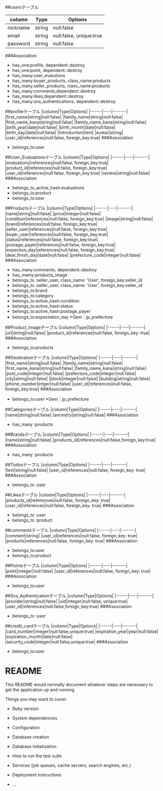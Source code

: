 ##usersテーブル

|column|Type|Options|
|------|----|-------|
|nickname|string|null:false|
|email|string|null:false, unique:true|
|password|string|null:false|
###Association
- has_one:profile, dependent::destroy
- has_one:point, dependent::destroy
- has_many:user_evalutions
- has_many:buyer_products, class_name:products
- has_many:seller_products, class_name:products
- has_many:comments,dependent::destroy
- has_many:likes,dependent::destroy
- has_many:sns_authentications, dependent::destroy

##profileテーブル
|column|Type|Options|
|------|----|-------|
|first_name|string|null:false|
|family_name|string|null:false|
|first_name_kana|string|null:false|
|family_name_kana|string|null:false|
|birth_year|date|null:false|
|birth_month|date|null:false|
|birth_day|date|null:false|
|introduction|text|
|avatar|string|
|user_id|references|null:false, foreign_key:true|
###Association
- belongs_to:user

##User_Evaluationsテーブル
|column|Type|Options|
|------|----|-------|
|evaluations|references|null:false, foreign_key:true|
|product_id|references|null:false, foreign_key:true|
|user_id|references|null:false, foreign_key:true|
|review|string|null:false|
###Association
- belongs_to_active_hash:evaluations
- belongs_to:product
- belongs_to:user

##Productsテーブル
|column|Type|Options|
|------|----|-------|
|name|string|null:false|
|price|integer|null:false|
|condition|references|null:false, foreign_key:true|
|image|string|null:false|
|brand|references|null:false, foreign_key:true|
|seller_user|references|null:false, foreign_key:true|
|buyer_user|references|null:false, foreign_key:true|
|status|references|null:false, foreign_key:true|
|postage_payer|references|null:false, foreign_key:true|
|expection_day|references|null:false, foreign_key:true|
|deal_finish_day|date|null:false|
|prefecture_code|integer|null:false|
###Association
- has_many:comments, dependent::destroy
- has_mamy:products_image
- belongs_to :seller_user, class_name: 'User', foreign_key:seller_id
- belongs_to :seller_user, class_name: 'User', foreign_key:seller_id
- belongs_to:brand
- belongs_to:category
- belongs_to:active_hash:condition
- belongs_to:active_hash:status
- belongs_to:active_hash:postage_payer
- belongs_to:expectation_day
*Gem：jp_prefecture

##Product_Imageテーブル
|column|Type|Options|
|------|----|-------|
|url|string|null:false|
|product_id|references|null:false, foreign_key: true|
###Association
- belongs_to:products

##Destinationテーブル
|column|Type|Options|
|------|----|-------|
|first_name|string|null:false|
|family_name|string|null:false|
|first_name_kana|string|null:false|
|family_name_kana|string|null:false|
|post_code|integer|null:false|
|prefecture_code|integer|null:false|
|city|string|null:false|
|block|integer|null:false|
|building|string|null:false|
|phone_number|intger|null:false|
|user_id|references|null:false, foreign_key:true|
###Association
- belongs_to:user
*Gem：jp_prefecture

##Categoriesテーブル
|column|Type|Options|
|------|----|-------|
|name|string|null:false|
|ancestry|string|null:false|
###Association
- has_many :products

##Brandsテーブル
|column|Type|Options|
|------|----|-------|
|name|string|null:false|
|products_id|references|null:false,foreign_key:true|
###Association
- has_many :products

##Todosテーブル
|column|Type|Options|
|------|----|-------|
|text|string|null:false|
|user_id|references|null:false, foreign_key: true|
###Association
- belongs_to :user

##Likesテーブル
|column|Type|Options|
|------|----|-------|
|products_id|references|null:false, foreign_key: true|
|user_id|references|null:false, foreign_key: true|
###Association
- belongs_to :user
- belongs_to :product

##commentsテーブル
|column|Type|Options|
|------|----|-------|
|comment|string|
|user_id|references|null:false, foreign_key: true|
|products|references|null:false, foreign_key: true|
###Association
- belongs_to:user
- belongs_to:product

##Pointsテーブル
|column|Type|Options|
|------|----|-------|
|point|integer|null:false|
|user_id|references|null:false, foreign_key: true|
###Association
- belongs_to:user

##Sns_Authenticationテーブル
|column|Type|Options|
|------|----|-------|
|provider|string|null:false|
|uid|integer|null:false, unique:true|
|user_id|references|null:false,foreign_key:true|
###Association
- belongs_to :user

##credit_cardテーブル
|column|Type|Options|
|------|----|-------|
|card_number|integer|null:false,unique:true|
|expiration_year|year|null:false|
|expiration_month|date|null:false|
|security_code|integer|null:false,unique:true|
###Association
- belongs_to:user



# README

This README would normally document whatever steps are necessary to get the
application up and running.

Things you may want to cover:

* Ruby version

* System dependencies

* Configuration

* Database creation

* Database initialization

* How to run the test suite

* Services (job queues, cache servers, search engines, etc.)

* Deployment instructions

* ...
